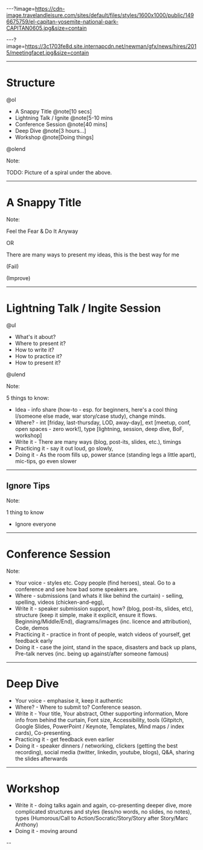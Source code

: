 ---?image=https://cdn-image.travelandleisure.com/sites/default/files/styles/1600x1000/public/1496675759/el-capitan-yosemite-national-park-CAPITAN0605.jpg&size=contain

---?image=https://3c1703fe8d.site.internapcdn.net/newman/gfx/news/hires/2015/meetingfacet.jpg&size=contain

--- 
# Structure

@ol

* A Snappy Title @note[10 secs]
* Lightning Talk / Ignite @note[5-10 mins
* Conference Session @note[40 mins]
* Deep Dive @note[3 hours...]
* Workshop @note[Doing things]

@olend

Note:

TODO: Picture of a spiral under the above.

---

# A Snappy Title

Note:

Feel the Fear & Do It Anyway 

OR 

There are many ways to present my ideas, this is the best way for me

(Fail)

(Improve)

---

# Lightning Talk / Ingite Session

@ul

* What's it about?
* Where to present it?
* How to write it?
* How to practice it?
* How to present it? 

@ulend

Note:

5 things to know:
 
* Idea - info share (how-to - esp. for beginners, here's a cool thing I/someone else made, war story/case study), change minds.
* Where? - int [friday, last-thursday, LOD, away-day], ext [meetup, conf, open spaces - zero work!], type [lightning, session, deep dive, BoF, workshop]
* Write it - There are many ways (blog, post-its, slides, etc.), timings
* Practicing it - say it out loud, go slowly, 
* Doing it - As the room fills up, power stance (standing legs a little apart), mic-tips, go even slower

---

## Ignore Tips

Note:

1 thing to know

* Ignore everyone

---

# Conference Session

Note:

* Your voice - styles etc.  Copy people (find heroes), steal. Go to a conference and see how bad some speakers are. 
* Where - submissions (and whats it like behind the curtain) - selling, spelling, videos (chicken-and-egg),
* Write it - speaker submission support, how? (blog, post-its, slides, etc), structure (keep it simple, make it explicit, ensure it flows. Beginning/Middle/End), diagrams/images (inc. licence and attribution), Code, demos
* Practicing it - practice in front of people, watch videos of yourself, get feedback early
* Doing it - case the joint, stand in the space, disasters and back up plans, Pre-talk nerves (inc. being up against/after someone famous)

---

# Deep Dive

* Your voice - emphasise it, keep it authentic
* Where? - Where to submit to? Conference season.
* Write it - Your title, Your abstract, Other supporting information, More info from behind the curtain, Font size, Accessibility, tools (Gitpitch, Google Slides, PowerPoint / Keynote, Templates, Mind maps / index cards), Co-presenting.
* Practicing it - get feedback even earlier 
* Doing it - speaker dinners / networking, clickers (getting the best recording), social media (twitter, linkedin, youtube, blogs), Q&A, sharing the slides afterwards

---

# Workshop

* Write it - doing talks again and again, co-presenting deeper dive, more complicated structures and styles (less/no words, no slides, no notes), types (Humorous/Call to Action/Socratic/Story/Story after Story/Marc Anthony)
* Doing it - moving around

--